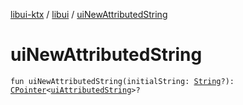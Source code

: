 [libui-ktx](../index.md) / [libui](index.md) / [uiNewAttributedString](./ui-new-attributed-string.md)

# uiNewAttributedString

`fun uiNewAttributedString(initialString: `[`String`](https://kotlinlang.org/api/latest/jvm/stdlib/kotlin/-string/index.html)`?): `[`CPointer`](../kotlinx.cinterop/-c-pointer/index.md)`<`[`uiAttributedString`](ui-attributed-string.md)`>?`